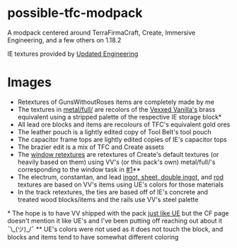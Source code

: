 # possible-tfc-modpack
 A modpack centered around TerraFirmaCraft, Create, Immersive Engineering, and a few others on 1.18.2
 
 IE textures provided by [Updated Engineering](https://www.curseforge.com/minecraft/texture-packs/updated-engineering)
 
# Images
 - Retextures of GunsWithoutRoses items are completely made by me
 - The textures in [metal/full/](https://github.com/Notenoughmail/possible-tfc-modpack/tree/main/kubejs/assets/tfc/textures/block/metal/full) are recolors of the [Vexxed Vanilla's](https://www.curseforge.com/minecraft/texture-packs/terrafirmacraft-vexxed-vanilla) brass equivalent using a stripped palette of the respective IE storage block\*
 - All lead ore blocks and items are recolours of TFC's equivalent gold ores
 - The leather pouch is a lightly edited copy of Tool Belt's tool pouch
 - The capacitor frame tops are lightly edited copies of IE's capacitor tops
 - The brazier edit is a mix of TFC and Create assets
 - The [window retextures](https://github.com/Notenoughmail/possible-tfc-modpack/tree/main/kubejs/assets/create/textures/block/palettes) are retextures of Create's default textures (or heavily based on them) using VV's (or this pack's own) metal/full/'s corresponding to the window task in [#1](https://github.com/Notenoughmail/possible-tfc-modpack/issues/1)\*\*
 - The electrum, constantan, and lead [ingot, sheet, double ingot,](https://github.com/Notenoughmail/possible-tfc-modpack/commit/8e3d8378c364dc8ccdf3349d78c08a482fcb06e7) and [rod](https://github.com/Notenoughmail/possible-tfc-modpack/tree/main/kubejs/assets/immersiveposts/textures/items) textures are based on VV's items using UE's colors for those materials
 - In the track retextures, the ties are based off of IE's concrete and treated wood blocks/items and the rails use VV's steel palette
 
 \* The hope is to have VV shipped with the pack [just like UE](https://github.com/Notenoughmail/possible-tfc-modpack/blob/main/resourcepacks/updated-engineering.pw.toml) but the CF page doesn't mention it like UE's and I've been putting off reaching out about it ¯\\\_(ツ)\_/¯
 \*\* UE's colors were not used as it does not touch the block, and blocks and items tend to have somewhat different coloring